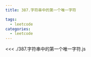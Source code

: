```yaml
---
title: 387.字符串中的第一个唯一字符

tags:
  - leetcode
categories:
  - leetcode
---
```


<<< ./387.字符串中的第一个唯一字符.js
